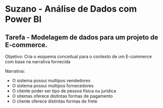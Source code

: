 # **Suzano - Análise de Dados com Power BI**

Tarefa - Modelagem de dados para um projeto de E-commerce.
---
Objetivo:
Cria o esquema conceitual para o contexto de um E-commerce com base na narrativa fornecida

Narrativa:
- O sistema possui multipos vendedores
- O sistema possui multipos fornecedores
- O cliente poder ser tipo de pessoa física ou jurídica
- O sitemas oferece distintas formas de pagamento
- O cliente oferece distintas formas de frete

